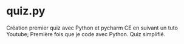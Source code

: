 # quiz.py
Création premier quiz avec Python et pycharm CE en suivant un tuto Youtube;
Première fois que je code avec Python.
Quiz simplifié.
